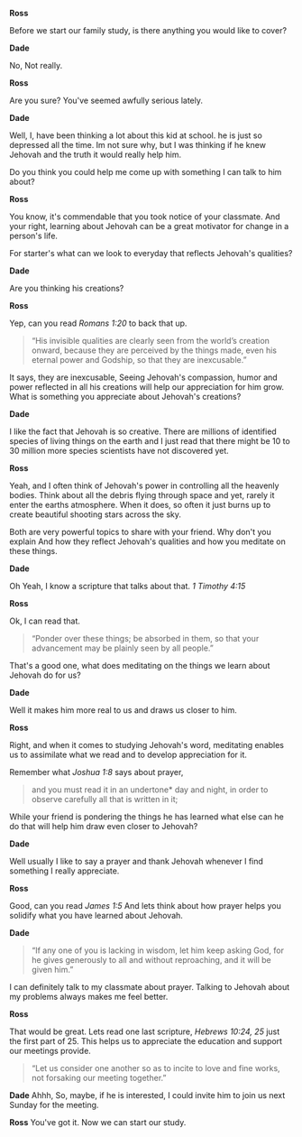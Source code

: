 
**Ross** 

Before we start our family study, is there anything you
would like to cover?

**Dade** 

No, Not really.

**Ross** 

Are you sure? You've seemed awfully serious lately.

**Dade** 

Well, I, have been thinking a lot about this kid at school. he is just 
so depressed all the time. Im not sure why, but I was thinking if he knew
Jehovah and the truth it would really help him.

Do you think you could help me come up with something I can talk to him about?

**Ross**

You know, it's commendable that you took notice of your classmate. And
your right, learning about Jehovah can be a great motivator for change 
in a person's life.

For starter's what can we look to everyday that reflects Jehovah's qualities?

**Dade**

Are you thinking his creations?

**Ross**

Yep, can you read _Romans 1:20_ to back that up.

> “His invisible qualities are clearly seen from the world’s creation onward, 
> because they are perceived by the things made, even his eternal power and 
> Godship, so that they are inexcusable.”

It says, they are inexcusable, Seeing Jehovah's compassion, humor and power reflected in
all his creations will help our appreciation for him grow. What is something 
you appreciate about Jehovah's creations?

**Dade**

I like the fact that Jehovah is so creative. There are millions of
identified species of living things on the earth and I just read that there might
be 10 to 30 million more species scientists have not discovered yet.

**Ross**

Yeah, and I often think of Jehovah's power in
controlling all the heavenly bodies. Think about all the debris flying through 
space and yet, rarely it enter the earths atmosphere. When it does, so often it
just burns up to create beautiful shooting stars across the sky.

Both are very powerful topics to share with your friend. Why don't you explain 
And how they reflect Jehovah's qualities and how you meditate on these things. 

**Dade**

Oh Yeah, I know a scripture that talks about that. _1 Timothy 4:15_

**Ross**

Ok, I can read that.

> “Ponder over these things; be absorbed in them, so that your advancement may 
> be plainly seen by all people.”

That's a good one, what does meditating on the things we learn about Jehovah do
for us? 

**Dade**

Well it makes him more real to us and draws us closer to him.

**Ross**

Right, and when it comes to studying Jehovah's word, meditating enables us to 
assimilate what we read and to develop appreciation for it.

Remember what _Joshua 1:8_ says about prayer,

> and you must read it in an undertone* day and night, in order to observe 
> carefully all that is written in it;

While your friend is pondering the things he has learned what else
can he do that will help him draw even closer to Jehovah? 

**Dade**

Well usually I like to say a prayer and thank Jehovah whenever I find something 
I really appreciate. 

**Ross**

Good, can you read _James 1:5_ And lets think about how prayer helps you solidify
what you have learned about Jehovah.

**Dade**

> “If any one of you is lacking in wisdom, let him keep asking God, for he gives 
> generously to all and without reproaching, and it will be given him.”

I can definitely talk to my classmate about prayer. Talking to
Jehovah about my problems always makes me feel better.

**Ross**

That would be great. Lets read one last scripture, _Hebrews 10:24, 25_ just the first part of 25. 
This helps us to appreciate the education and support our meetings provide.

> “Let us consider one another so as to incite to love and fine works, not 
> forsaking our meeting together.”

**Dade** Ahhh, So, maybe, if he is interested, I could invite him to join us 
next Sunday for the meeting.

**Ross** You've got it. Now we can start our study.
